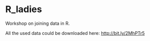 # R_ladies
Workshop on joining data in R.

All the used data could be downloaded here: http://bit.ly/2MhPTr5
